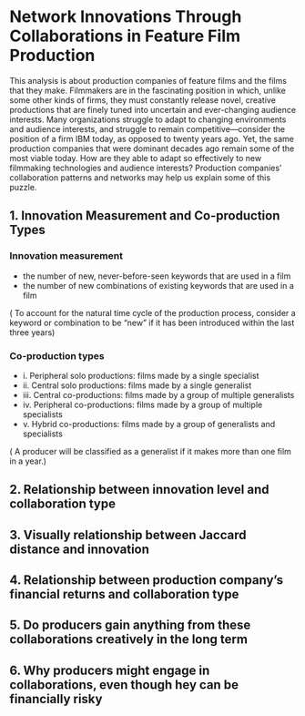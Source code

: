 # Network Innovations Through Collaborations in Feature Film Production
This analysis is about production companies of feature films and the films that they make. Filmmakers are in the fascinating position in which, unlike some other kinds of firms, they must constantly release novel, creative productions that are finely tuned into uncertain and ever-changing audience interests. Many organizations struggle to adapt to changing environments and audience interests, and struggle to remain competitive—consider the position of a firm IBM today, as opposed to twenty years ago. Yet, the same production companies that were dominant decades ago remain some of the most viable today. How are they able to adapt so effectively to new filmmaking technologies and audience interests? Production companies’ collaboration patterns and networks may help us explain some of this puzzle.

## 1. Innovation Measurement and Co-production Types
### Innovation measurement
* the number of new, never-before-seen keywords that are used in a film
* the number of new combinations of existing keywords that are used in a film

 ( To account for the natural time cycle of the production process, consider a keyword or combination to be “new” if it has been introduced within the last three years)
### Co-production types
* i.   Peripheral solo productions: films made by a single specialist
* ii.  Central solo productions: films made by a single generalist
* iii. Central co-productions: films made by a group of multiple generalists
* iv.  Peripheral co-productions: films made by a group of multiple specialists
* v.   Hybrid co-productions: films made by a group of generalists and specialists

 ( A producer will be classified as a generalist if it makes more than one film in a year.)
## 2. Relationship between innovation level and collaboration type
## 3. Visually relationship between Jaccard distance and innovation
## 4. Relationship between production company’s financial returns and collaboration type
## 5. Do producers gain anything from these collaborations creatively in the long term
## 6. Why producers might engage in collaborations, even though hey can be financially risky

